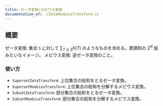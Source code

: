 ```yaml
---
title: ゼータ変換/メビウス変換
documentation_of: ./ZetaMoebiusTransform.cs
---
```


## 概要

ゼータ変換: 集合 `S` に対して $\sum_{T \subseteq S} h(T)$ のようなものを求める。累積和の $2^N$ 版みたいなイメージ。
メビウス変換: 逆ゼータ変換のこと。

### 使い方

- `SupersetZetaTransform`: 上位集合の総和をとるゼータ変換。
- `SupersetMoebiusTransform`: 上位集合の総和を分解するメビウス変換。
- `SubsetZetaTransform`: 部分集合の総和をとるゼータ変換。
- `SubsetMoebiusTransform`: 部分集合の総和を分解するメビウス変換。